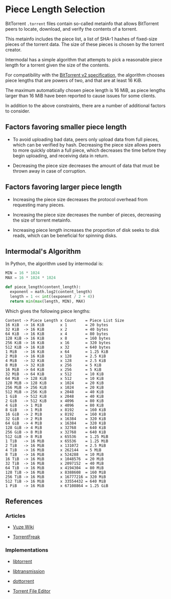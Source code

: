 Piece Length Selection
======================

BitTorrent `.torrent` files contain so-called metainfo that allows BitTorrent
peers to locate, download, and verify the contents of a torrent.

This metainfo includes the piece list, a list of SHA-1 hashes of fixed-size
pieces of the torrent data. The size of these pieces is chosen by the torrent
creator.

Intermodal has a simple algorithm that attempts to pick a reasonable piece
length for a torrent given the size of the contents.

For compatibility with the
[BitTorrent v2 specification](http://bittorrent.org/beps/bep_0052.html), the
algorithm chooses piece lengths that are powers of two, and that are at least
16 KiB.

The maximum automatically chosen piece length is 16 MiB, as piece lengths larger
than 16 MiB have been reported to cause issues for some clients.

In addition to the above constraints, there are a number of additional factors
to consider.


Factors favoring smaller piece length
-------------------------------------

- To avoid uploading bad data, peers only upload data from full pieces, which
  can be verified by hash. Decreasing the piece size allows peers to more
  quickly obtain a full piece, which decreases the time before they begin
  uploading, and receiving data in return.

- Decreasing the piece size decreases the amount of data that must be thrown
  away in case of corruption.


Factors favoring larger piece length
------------------------------------

- Increasing the piece size decreases the protocol overhead from requesting
  many pieces.

- Increasing the piece size decreases the number of pieces, decreasing the
  size of torrent metainfo.

- Increasing piece length increases the proportion of disk seeks to disk
  reads, which can be beneficial for spinning disks.


Intermodal's Algorithm
----------------------

In Python, the algorithm used by intermodal is:

```python
MIN = 16 * 1024
MAX = 16 * 1024 * 1024

def piece_length(content_length):
  exponent = math.log2(content_length)
  length = 1 << int((exponent / 2 + 4))
  return min(max(length, MIN), MAX)
```

Which gives the following piece lengths:

```
Content -> Piece Length x Count    = Piece List Size
16 KiB  -> 16 KiB       x 1        = 20 bytes
32 KiB  -> 16 KiB       x 2        = 40 bytes
64 KiB  -> 16 KiB       x 4        = 80 bytes
128 KiB -> 16 KiB       x 8        = 160 bytes
256 KiB -> 16 KiB       x 16       = 320 bytes
512 KiB -> 16 KiB       x 32       = 640 bytes
1 MiB   -> 16 KiB       x 64       = 1.25 KiB
2 MiB   -> 16 KiB       x 128      = 2.5 KiB
4 MiB   -> 32 KiB       x 128      = 2.5 KiB
8 MiB   -> 32 KiB       x 256      = 5 KiB
16 MiB  -> 64 KiB       x 256      = 5 KiB
32 MiB  -> 64 KiB       x 512      = 10 KiB
64 MiB  -> 128 KiB      x 512      = 10 KiB
128 MiB -> 128 KiB      x 1024     = 20 KiB
256 MiB -> 256 KiB      x 1024     = 20 KiB
512 MiB -> 256 KiB      x 2048     = 40 KiB
1 GiB   -> 512 KiB      x 2048     = 40 KiB
2 GiB   -> 512 KiB      x 4096     = 80 KiB
4 GiB   -> 1 MiB        x 4096     = 80 KiB
8 GiB   -> 1 MiB        x 8192     = 160 KiB
16 GiB  -> 2 MiB        x 8192     = 160 KiB
32 GiB  -> 2 MiB        x 16384    = 320 KiB
64 GiB  -> 4 MiB        x 16384    = 320 KiB
128 GiB -> 4 MiB        x 32768    = 640 KiB
256 GiB -> 8 MiB        x 32768    = 640 KiB
512 GiB -> 8 MiB        x 65536    = 1.25 MiB
1 TiB   -> 16 MiB       x 65536    = 1.25 MiB
2 TiB   -> 16 MiB       x 131072   = 2.5 MiB
4 TiB   -> 16 MiB       x 262144   = 5 MiB
8 TiB   -> 16 MiB       x 524288   = 10 MiB
16 TiB  -> 16 MiB       x 1048576  = 20 MiB
32 TiB  -> 16 MiB       x 2097152  = 40 MiB
64 TiB  -> 16 MiB       x 4194304  = 80 MiB
128 TiB -> 16 MiB       x 8388608  = 160 MiB
256 TiB -> 16 MiB       x 16777216 = 320 MiB
512 TiB -> 16 MiB       x 33554432 = 640 MiB
1 PiB   -> 16 MiB       x 67108864 = 1.25 GiB
```


References
----------

### Articles

- [Vuze Wiki](https://wiki.vuze.com/w/Torrent_Piece_Size)

- [TorrentFreak](https://torrentfreak.com/how-to-make-the-best-torrents-081121/)

### Implementations

- [libtorrent](https://github.com/arvidn/libtorrent/blob/a3440e54bb7f65ac6100c3d993c53f887025d660/src/create_torrent.cpp#L367)

- [libtransmission](https://github.com/transmission/transmission/blob/a482100f0cbae8050fd7e954af2cb1311205916e/libtransmission/makemeta.c#L89)

- [dottorrent](https://github.com/kz26/dottorrent/blob/fea5714efe0cde2a55eabfb387295781a78d84bb/dottorrent/__init__.py#L154)

- [Torrent File Editor](https://github.com/torrent-file-editor/torrent-file-editor/blob/811e401b38f26b6d94c4808c54ae2dcc7bbc27dd/mainwindow.cpp#L1210)
